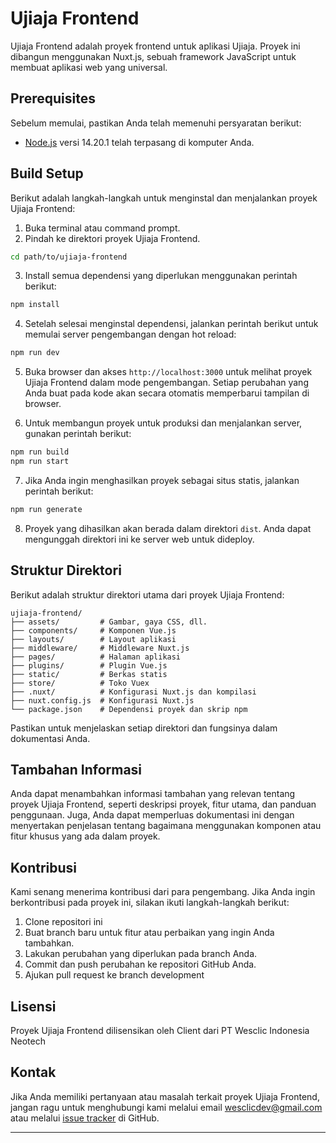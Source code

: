 
# Ujiaja Frontend

Ujiaja Frontend adalah proyek frontend untuk aplikasi Ujiaja. Proyek ini dibangun menggunakan Nuxt.js, sebuah framework JavaScript untuk membuat aplikasi web yang universal.

## Prerequisites

Sebelum memulai, pastikan Anda telah memenuhi persyaratan berikut:

- [Node.js](https://nodejs.org) versi 14.20.1 telah terpasang di komputer Anda.

## Build Setup

Berikut adalah langkah-langkah untuk menginstal dan menjalankan proyek Ujiaja Frontend:

1. Buka terminal atau command prompt.
2. Pindah ke direktori proyek Ujiaja Frontend.

```bash
cd path/to/ujiaja-frontend
```

3. Install semua dependensi yang diperlukan menggunakan perintah berikut:

```bash
npm install
```

4. Setelah selesai menginstal dependensi, jalankan perintah berikut untuk memulai server pengembangan dengan hot reload:

```bash
npm run dev
```

5. Buka browser dan akses `http://localhost:3000` untuk melihat proyek Ujiaja Frontend dalam mode pengembangan. Setiap perubahan yang Anda buat pada kode akan secara otomatis memperbarui tampilan di browser.

6. Untuk membangun proyek untuk produksi dan menjalankan server, gunakan perintah berikut:

```bash
npm run build
npm run start
```

7. Jika Anda ingin menghasilkan proyek sebagai situs statis, jalankan perintah berikut:

```bash
npm run generate
```

8. Proyek yang dihasilkan akan berada dalam direktori `dist`. Anda dapat mengunggah direktori ini ke server web untuk dideploy.

## Struktur Direktori

Berikut adalah struktur direktori utama dari proyek Ujiaja Frontend:

```
ujiaja-frontend/
├── assets/         # Gambar, gaya CSS, dll.
├── components/     # Komponen Vue.js
├── layouts/        # Layout aplikasi
├── middleware/     # Middleware Nuxt.js
├── pages/          # Halaman aplikasi
├── plugins/        # Plugin Vue.js
├── static/         # Berkas statis
├── store/          # Toko Vuex
├── .nuxt/          # Konfigurasi Nuxt.js dan kompilasi
├── nuxt.config.js  # Konfigurasi Nuxt.js
└── package.json    # Dependensi proyek dan skrip npm
```

Pastikan untuk menjelaskan setiap direktori dan fungsinya dalam dokumentasi Anda.

## Tambahan Informasi

Anda dapat menambahkan informasi tambahan yang relevan tentang proyek Ujiaja Frontend, seperti deskripsi proyek, fitur utama, dan panduan penggunaan. Juga, Anda dapat memperluas dokumentasi ini dengan menyertakan penjelasan tentang bagaimana menggunakan komponen atau fitur khusus yang ada dalam proyek.

## Kontribusi

Kami senang menerima kontribusi dari para pengembang. Jika Anda ingin berkontribusi pada proyek ini, silakan ikuti langkah-langkah berikut:

1. Clone repositori ini
2. Buat branch baru untuk fitur atau perbaikan yang ingin Anda tambahkan.
3. Lakukan perubahan yang diperlukan pada branch Anda.
4. Commit dan push perubahan ke repositori GitHub Anda.
5. Ajukan pull request ke branch development

## Lisensi

Proyek Ujiaja Frontend dilisensikan oleh Client dari PT Wesclic Indonesia Neotech

## Kontak

Jika Anda memiliki pertanyaan atau masalah terkait proyek Ujiaja Frontend, jangan ragu untuk menghubungi kami melalui email wesclicdev@gmail.com atau melalui [issue tracker](https://github.com/wesclic/ujiaja-frontend/issues) di GitHub.

---
